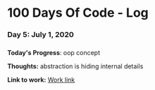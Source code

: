 # 100 Days Of Code - Log

### Day 5: July 1, 2020
##### 

**Today's Progress**: oop concept

**Thoughts:** abstraction is hiding internal details

**Link to work:** [Work link](https://github.com/pppatil7/100-days-of-code/commit/cbb7dcbebc3d15faff329d85c19e9c82ac4f8d3c)

